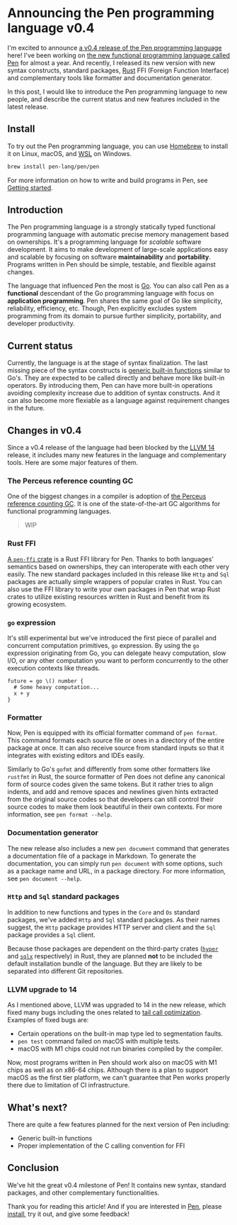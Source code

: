 # Announcing the Pen programming language v0.4

I'm excited to announce [a v0.4 release of the Pen programming language](https://github.com/pen-lang/pen/releases/tag/v0.4.0) here! I've been working on [the new functional programming language called Pen][pen] for almost a year. And recently, I released its new version with new syntax constructs, standard packages, [Rust](https://www.rust-lang.org/) FFI (Foreign Function Interface) and complementary tools like formatter and documentation generator.

In this post, I would like to introduce the Pen programming language to new people, and describe the current status and new features included in the latest release.

## Install

To try out the Pen programming language, you can use [Homebrew](https://brew.sh) to install it on Linux, macOS, and [WSL](https://docs.microsoft.com/en-us/windows/wsl/install) on Windows.

```sh
brew install pen-lang/pen/pen
```

For more information on how to write and build programs in Pen, see [Getting started](https://pen-lang.org/introduction/getting-started.html).

## Introduction

The Pen programming language is a strongly statically typed functional programming language with automatic precise memory management based on ownerships. It's a programming language for _scalable_ software development. It aims to make development of large-scale applications easy and scalable by focusing on software **maintainability** and **portability**. Programs written in Pen should be simple, testable, and flexible against changes.

The language that influenced Pen the most is [Go](https://go.dev/). You can also call Pen as a **functional** descendant of the Go programming language with focus on **application programming**. Pen shares the same goal of Go like simplicity, reliability, efficiency, etc. Though, Pen explicitly excludes system programming from its domain to pursue further simplicity, portability, and developer productivity.

## Current status

Currently, the language is at the stage of syntax finalization. The last missing piece of the syntax constructs is [generic built-in functions](https://github.com/pen-lang/pen/discussions/1083) similar to Go's. They are expected to be called directly and behave more like built-in operators. By introducing them, Pen can have more built-in operations avoiding complexity increase due to addition of syntax constructs. And it can also become more flexiable as a language against requirement changes in the future.

## Changes in v0.4

Since a v0.4 release of the language had been blocked by the [LLVM 14](https://releases.llvm.org/14.0.0/docs/ReleaseNotes.html) release, it includes many new features in the language and complementary tools. Here are some major features of them.

### The Perceus reference counting GC

One of the biggest changes in a compiler is adoption of [the Perceus reference counting GC][perceus]. It is one of the state-of-the-art GC algorithms for functional programming languages.

> WIP

### Rust FFI

[A `pen-ffi` crate](https://crates.io/crates/pen-ffi) is a Rust FFI library for Pen. Thanks to both languages' semantics based on ownerships, they can interoperate with each other very easily. The new standard packages included in this release like `Http` and `Sql` packages are actually simple wrappers of popular crates in Rust. You can also use the FFI library to write your own packages in Pen that wrap Rust crates to utilize existing resources written in Rust and benefit from its growing ecosystem.

### `go` expression

It's still experimental but we've introduced the first piece of parallel and concurrent computation primitives, `go` expression. By using the `go` expression originating from Go, you can delegate heavy computation, slow I/O, or any other computation you want to perform concurrently to the other execution contexts like threads.

```pen
future = go \() number {
  # Some heavy computation...
  x + y
}
```

### Formatter

Now, Pen is equipped with its official formatter command of `pen format`. This command formats each source file or ones in a directory of the entire package at once. It can also receive source from standard inputs so that it integrates with existing editors and IDEs easily.

Similarly to Go's `gofmt` and differently from some other formatters like `rustfmt` in Rust, the source formatter of Pen does not define any canonical form of source codes given the same tokens. But it rather tries to align indents, and add and remove spaces and newlines given hints extracted from the original source codes so that developers can still control their source codes to make them look beautiful in their own contexts. For more information, see `pen format --help`.

### Documentation generator

The new release also includes a new `pen document` command that generates a documentation file of a package in Markdown. To generate the documentation, you can simply run `pen document` with some options, such as a package name and URL, in a package directory. For more information, see `pen document --help`.

### `Http` and `Sql` standard packages

In addition to new functions and types in the `Core` and `Os` standard packages, we've added `Http` and `Sql` standard packages. As their names suggest, the `Http` package provides HTTP server and client and the `Sql` package provides a `Sql` client.

Because those packages are dependent on the third-party crates ([`hyper`](https://github.com/hyperium/hyper) and [`sqlx`](https://github.com/launchbadge/sqlx) respectively) in Rust, they are planned **not** to be included the default installation bundle of the language. But they are likely to be separated into different Git repositories.

### LLVM upgrade to 14

As I mentioned above, LLVM was upgraded to 14 in the new release, which fixed many bugs including the ones related to [tail call optimization](https://github.com/raviqqe/llvm-tail-call-opt-bug). Examples of fixed bugs are:

- Certain operations on the built-in map type led to segmentation faults.
- `pen test` command failed on macOS with multiple tests.
- macOS with M1 chips could not run binaries compiled by the compiler.

Now, most programs written in Pen should work also on macOS with M1 chips as well as on x86-64 chips. Although there is a plan to support macOS as the first tier platform, we can't guarantee that Pen works properly there due to limitation of CI infrastructure.

## What's next?

There are quite a few features planned for the next version of Pen including:

- Generic built-in functions
- Proper implementation of the C calling convention for FFI

## Conclusion

We've hit the great v0.4 milestone of Pen! It contains new syntax, standard packages, and other complementary functionalities.

Thank you for reading this article! And if you are interested in [Pen][pen], please [install](https://pen-lang/introduction/install.html), try it out, and give some feedback!

<!--
Therefore, although every function is asynchronous and preemptible, it doesn't require any CPU architecture-specific implementation of context switches. They are simply `ret` instructions.
-->

[pen]: https://pen-lang.org
[perceus]: https://www.microsoft.com/en-us/research/publication/perceus-garbage-free-reference-counting-with-reuse/
